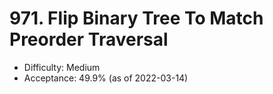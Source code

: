 # 971. Flip Binary Tree To Match Preorder Traversal
- Difficulty: Medium
- Acceptance: 49.9% (as of 2022-03-14)

